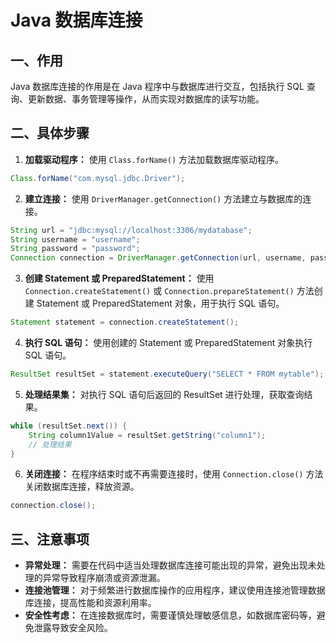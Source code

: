 # Java 数据库连接

## 一、作用

Java 数据库连接的作用是在 Java 程序中与数据库进行交互，包括执行 SQL 查询、更新数据、事务管理等操作，从而实现对数据库的读写功能。

## 二、具体步骤

1. **加载驱动程序：** 使用 `Class.forName()` 方法加载数据库驱动程序。

```java
Class.forName("com.mysql.jdbc.Driver");
```

2. **建立连接：** 使用 `DriverManager.getConnection()` 方法建立与数据库的连接。

```java
String url = "jdbc:mysql://localhost:3306/mydatabase";
String username = "username";
String password = "password";
Connection connection = DriverManager.getConnection(url, username, password);
```

3. **创建 Statement 或 PreparedStatement：** 使用 `Connection.createStatement()` 或 `Connection.prepareStatement()` 方法创建 Statement 或 PreparedStatement 对象，用于执行 SQL 语句。

```java
Statement statement = connection.createStatement();
```

4. **执行 SQL 语句：** 使用创建的 Statement 或 PreparedStatement 对象执行 SQL 语句。

```java
ResultSet resultSet = statement.executeQuery("SELECT * FROM mytable");
```

5. **处理结果集：** 对执行 SQL 语句后返回的 ResultSet 进行处理，获取查询结果。

```java
while (resultSet.next()) {
    String column1Value = resultSet.getString("column1");
    // 处理结果
}
```

6. **关闭连接：** 在程序结束时或不再需要连接时，使用 `Connection.close()` 方法关闭数据库连接，释放资源。

```java
connection.close();
```

## 三、注意事项

- **异常处理：** 需要在代码中适当处理数据库连接可能出现的异常，避免出现未处理的异常导致程序崩溃或资源泄漏。
- **连接池管理：** 对于频繁进行数据库操作的应用程序，建议使用连接池管理数据库连接，提高性能和资源利用率。
- **安全性考虑：** 在连接数据库时，需要谨慎处理敏感信息，如数据库密码等，避免泄露导致安全风险。

